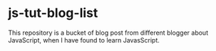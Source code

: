 # js-tut-blog-list
This repository is a bucket of blog post from different blogger about JavaScript, when I have found to learn JavasScript.
